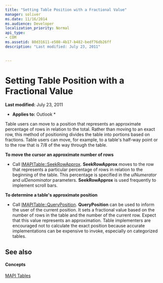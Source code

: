 ```yaml
---
title: "Setting Table Position with a Fractional Value"
manager: soliver
ms.date: 11/16/2014
ms.audience: Developer
localization_priority: Normal
api_type:
- COM
ms.assetid: 80d31611-e508-4b17-b482-bedf76db26ff
description: "Last modified: July 23, 2011"
 
 
---
```


# Setting Table Position with a Fractional Value

 **Last modified:** July 23, 2011 
  
 * **Applies to:** Outlook * 
  
Table users can move to a position that represents an approximate percentage of rows in relation to the total. Rather than moving to an exact row, this method of positioning divides the table into portions based on fractions. Table users can move, for example, to a table's half-way point or to the row that is 7/8 of the way through the table. 
  
 **To move the cursor an approximate number of rows**
  
- Call [IMAPITable::SeekRowApprox](imapitable-seekrowapprox.md). **SeekRowApprox** moves to the row that represents a particular percentage of rows in relation to the beginning of the table. This percentage is specified in the  _ulNumerator_ and  _ulDenominator_ parameters. **SeekRowApprox** is used frequently to implement scroll bars. 
    
 **To determine a table's approximate position**
  
- Call [IMAPITable::QueryPosition](imapitable-queryposition.md). **QueryPosition** can be used to inform the user of the current position. It sets a fractional value based on the number of rows in the table and the number of the current row. Expect that this value represents an approximation. Table implementers are encouraged not to calculate the exact position because accurate implementations can be expensive to invoke, especially on categorized tables. 
    
## See also

#### Concepts

[MAPI Tables](mapi-tables.md)

